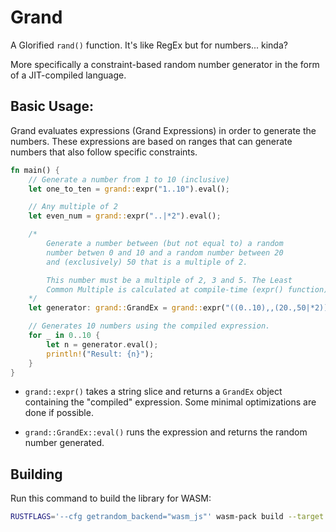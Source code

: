 # Grand

A Glorified `rand()` function. It's like RegEx but for numbers... kinda?

More specifically a constraint-based random number generator in the form
of a JIT-compiled language.

## Basic Usage:

Grand evaluates expressions (Grand Expressions) in order to generate the numbers. These expressions are based on ranges that can generate numbers that also follow specific constraints.

```rust
fn main() {
    // Generate a number from 1 to 10 (inclusive)
    let one_to_ten = grand::expr("1..10").eval();

    // Any multiple of 2
    let even_num = grand::expr("..|*2").eval();

    /*
        Generate a number between (but not equal to) a random
        number betwen 0 and 10 and a random number between 20 
        and (exclusively) 50 that is a multiple of 2.

        This number must be a multiple of 2, 3 and 5. The Least
        Common Multiple is calculated at compile-time (expr() function)
    */
    let generator: grand::GrandEx = grand::expr("((0..10),,(20.,50|*2))|*2,3,5");

    // Generates 10 numbers using the compiled expression.
    for _ in 0..10 {
        let n = generator.eval();
        println!("Result: {n}");
    }
}
```

- `grand::expr()` takes a string slice and returns a `GrandEx` object containing the "compiled" expression. Some minimal optimizations are done if possible.

- `grand::GrandEx::eval()` runs the expression and returns the random number generated.

## Building

Run this command to build the library for WASM:
```bash
RUSTFLAGS='--cfg getrandom_backend="wasm_js"' wasm-pack build --target web
```